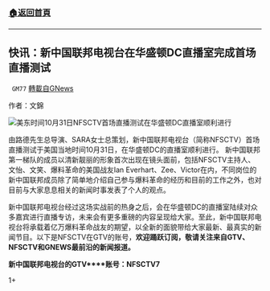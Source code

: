 ###  [:house:返回首頁](https://github.com/ourhimalayas/txt)
---

## 快讯：新中国联邦电视台在华盛顿DC直播室完成首场直播测试
` GM77` [轉載自GNews](https://gnews.org/zh-hans/516560/)

作者：文錦

![]()![](https://gnews-media-offload.s3.amazonaws.com/wp-content/uploads/2020/11/02055153/1-4.png)美东时间10月31日NFSCTV首场直播测试在华盛顿DC直播室顺利进行

由路德先生总导演、SARA女士总策划，新中国联邦电视台（简称NFSCTV）首场直播测试于美国当地时间10月31日，在华盛顿DC的直播室顺利进行。 新中国联邦第一梯队的成员以清新靓丽的形象首次出现在镜头面前，包括NFSCTV主持人、文怡、文笑、爆料革命的美国战友Ian Everhart、Zee、Victor在内，不同岗位的新中国联邦成员除了简单地介绍自己参与爆料革命的经历和目前的工作之外，也对目前与大家息息相关的新闻时事发表了个人的观点。

新中国联邦电视台经过这场实战前的热身之后，会在华盛顿DC的直播室陆续对众多嘉宾进行直播专访，未来会有更多重磅的内容呈现给大家。至此，新中国联邦电视台将承载着亿万爆料革命战友的期望，以全新的面貌带给大家最新、最真实的新闻节目。以下是NFSCTV在GTV的账号，**欢迎踊跃订阅，敬请关注来自****GTV****、** **NFSCTV****和GNEWS****最前沿的新闻报道。**

**新中国联邦电视台的GTV****账号：NFSCTV7**

1+
